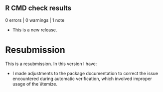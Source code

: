 ## R CMD check results

0 errors | 0 warnings | 1 note

* This is a new release.

# Resubmission

This is a resubmission. In this version I have:

* I made adjustments to the package documentation to correct the issue encountered during automatic verification, which involved improper usage of the \itemize.
